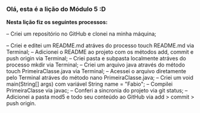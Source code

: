 ### Olá, esta é a lição do Módulo 5 :D ###

**Nesta lição fiz os seguintes processos:**

– Criei um repositório no GitHub e clonei na minha máquina;

– Criei e editei um README.md atráves do processo touch README.md via Terminal;
– Adicionei o README ao projeto com os métodos add, commit e push origin via Terminal;
– Criei pasta e subpasta localmente atráves do processo mkdir via Terminal;
– Criei um arquivo java através do método touch PrimeiraClasse.java via Terminal;
– Acessei o arquivo diretamente pelo Terminal atráves do método nano PrimeiraClasse.java;
– Criei um void main(String[] args) com variável String name = "Fabio";
– Compilei PrimeiraClasse via javac;
– Conferi a sincronia do projeto via git status;
– Adicionei a pasta mod5 e todo seu conteúdo ao GitHub via add > commit > push origin.
